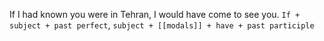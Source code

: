 If I had known you were in Tehran,
I would have come to see you.
`If + subject + past perfect`,
`subject + [[modals]] + have + past participle`